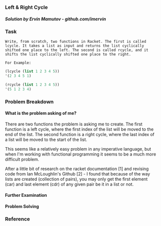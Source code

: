 ### Left & Right Cycle
##### Solution by Ervin Mamutov - github.com/imervin

### Task

    Write, from scratch, two functions in Racket. The first is called lcycle. It takes a list as input and returns the list cyclically shifted one place to the left. The second is called rcycle, and it shifts the list cyclically shifted one place to the right.

    For Example:
```scheme
(lcycle (list 1 2 3 4 5))
'(2 3 4 5 1)

(rcycle (list 1 2 3 4 5))
'(5 1 2 3 4)
```
    

### Problem Breakdown

#### What is the problem asking of me?
There are two functions the problem is asking me to create. The first function is a left cycle, where the first index of the list will be moved to the end of the list. The second function is a right cycle, where the last index of a list will be moved to the start of the list.

This seems like a relatively easy problem in any imperative language, but when I'm working with functional programming it seems to be a much more difficult problem.

After a little bit of research on the racket documentation [1] and revising code from Ian McLoughlin's Github [2] - I found that because of the way lists are created (collection of pairs), you may only get the first element (car) and last element (cdr) of any given pair be it in a list or not.

#### Further Examination

#### Problem Solving

### Reference
